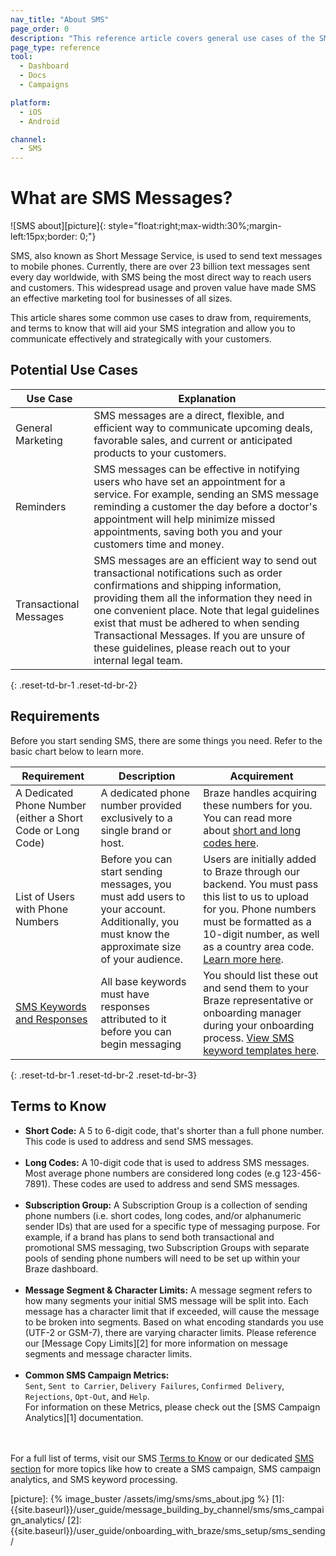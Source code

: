 ```yaml
---
nav_title: "About SMS"
page_order: 0
description: "This reference article covers general use cases of the SMS channel."
page_type: reference
tool:
  - Dashboard
  - Docs
  - Campaigns

platform:
  - iOS
  - Android

channel:
  - SMS
---
```


# What are SMS Messages?
![SMS about][picture]{: style="float:right;max-width:30%;margin-left:15px;border: 0;"}

SMS, also known as Short Message Service, is used to send text messages to mobile phones. Currently, there are over 23 billion text messages sent every day worldwide, with SMS being the most direct way to reach users and customers. This widespread usage and proven value have made SMS an effective marketing tool for businesses of all sizes. 

This article shares some common use cases to draw from, requirements, and terms to know that will aid your SMS integration and allow you to communicate effectively and strategically with your customers.

## Potential Use Cases

| Use Case | Explanation |
|---|---|
| General Marketing | SMS messages are a direct, flexible, and efficient way to communicate upcoming deals, favorable sales, and current or anticipated products to your customers. |
| Reminders | SMS messages can be effective in notifying users who have set an appointment for a service. For example, sending an SMS message reminding a customer the day before a doctor's appointment will help minimize missed appointments, saving both you and your customers time and money. |
| Transactional Messages | SMS messages are an efficient way to send out transactional notifications such as order confirmations and shipping information, providing them all the information they need in one convenient place. Note that legal guidelines exist that must be adhered to when sending Transactional Messages. If you are unsure of these guidelines, please reach out to your internal legal team.|
{: .reset-td-br-1 .reset-td-br-2}

## Requirements

Before you start sending SMS, there are some things you need. Refer to the basic chart below to learn more.

|Requirement | Description | Acquirement |
|---|---|---|
| A Dedicated Phone Number (either a Short Code or Long Code) | A dedicated phone number provided exclusively to a single brand or host. | Braze handles acquiring these numbers for you. You can read more about [short and long codes here]({{site.baseurl}}/user_guide/onboarding_with_braze/sms_setup/short_and_long_codes/).|
| List of Users with Phone Numbers | Before you can start sending messages, you must add users to your account. Additionally, you must know the approximate size of your audience.  | Users are initially added to Braze through our backend. You must pass this list to us to upload for you. Phone numbers must be formatted as a 10-digit number, as well as a country area code. [Learn more here]({{site.baseurl}}/user_guide/onboarding_with_braze/sms/user_data_migration/). |
| [SMS Keywords and Responses]({{site.baseurl}}/user_guide/message_building_by_channel/sms/keywords/) | All base keywords must have responses attributed to it before you can begin messaging | You should list these out and send them to your Braze representative or onboarding manager during your onboarding process. [View SMS keyword templates here]({{site.baseurl}}/user_guide/onboarding_with_braze/sms_setup/short_and_long_codes/#short-code-application). |
{: .reset-td-br-1 .reset-td-br-2 .reset-td-br-3}

## Terms to Know

- __Short Code:__ A 5 to 6-digit code, that's shorter than a full phone number. This code is used to address and send SMS messages.<br><br>
- __Long Codes:__ A 10-digit code that is used to address SMS messages. Most average phone numbers are considered long codes (e.g 123-456-7891). These codes are used to address and send SMS messages.<br><br>
- __Subscription Group:__ A Subscription Group is a collection of sending phone numbers (i.e. short codes, long codes, and/or alphanumeric sender IDs) that are used for a specific type of messaging purpose. For example, if a brand has plans to send both transactional and promotional SMS messaging, two Subscription Groups with separate pools of sending phone numbers will need to be set up within your Braze dashboard.<br><br>
- __Message Segment & Character Limits:__ A message segment refers to how many segments your initial SMS message will be split into. Each message has a character limit that if exceeded, will cause the message to be broken into segments. Based on what encoding standards you use (UTF-2 or GSM-7), there are varying character limits. Please reference our [Message Copy Limits][2] for more information on message segments and message character limits.<br><br>
- __Common SMS Campaign Metrics:__ <br>`Sent`, `Sent to Carrier`, `Delivery Failures`, `Confirmed Delivery`, `Rejections`, `Opt-Out`, and `Help`. <br>For information on these Metrics, please check out the [SMS Campaign Analytics][1] documentation.

<br><br>
For a full list of terms, visit our SMS [Terms to Know]({{site.baseurl}}/user_guide/onboarding_with_braze/sms_setup/terms/) or our dedicated [SMS section]({{site.baseurl}}/user_guide/message_building_by_channel/sms/) for more topics like how to create a SMS campaign, SMS campaign analytics, and SMS keyword processing.

[picture]: {% image_buster /assets/img/sms/sms_about.jpg %}
[1]: {{site.baseurl}}/user_guide/message_building_by_channel/sms/sms_campaign_analytics/
[2]: {{site.baseurl}}/user_guide/onboarding_with_braze/sms_setup/sms_sending/
